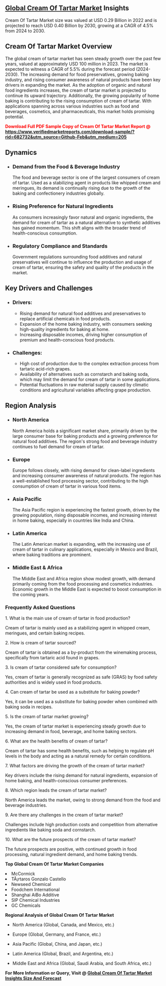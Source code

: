 <h2><a href="https://www.verifiedmarketreports.com/download-sample/?rid=682732&amp;utm_source=Github&amp;utm_medium=205" target="_blank">Global Cream Of Tartar Market</a> Insights</h2><p>Cream Of Tartar Market size was valued at USD 0.29 Billion in 2022 and is projected to reach USD 0.40 Billion by 2030, growing at a CAGR of 4.5% from 2024 to 2030.</p><p> <h2>Cream Of Tartar Market Overview</h2> <p>The global cream of tartar market has seen steady growth over the past few years, valued at approximately USD 100 million in 2023. The market is expected to witness a CAGR of 5.5% during the forecast period (2024-2030). The increasing demand for food preservatives, growing baking industry, and rising consumer awareness of natural products have been key drivers in expanding the market. As the adoption of organic and natural food ingredients increases, the cream of tartar market is projected to continue its upward trajectory. Additionally, the growing popularity of home baking is contributing to the rising consumption of cream of tartar. With applications spanning across various industries such as food and beverages, cosmetics, and pharmaceuticals, this market holds promising potential. <b><p><span class=""><span style="color: #ff0000;"><strong>Download Full PDF Sample Copy of Cream Of Tartar Market Report</strong> @ </span><a href="https://www.verifiedmarketreports.com/download-sample/?rid=682732&amp;utm_source=Github-Feb&amp;utm_medium=205" target="_blank">https://www.verifiedmarketreports.com/download-sample/?rid=682732&amp;utm_source=Github-Feb&amp;utm_medium=205</a></span></p></b></p> <h2>Dynamics</h2> <ul> <li><h3>Demand from the Food & Beverage Industry</h3> The food and beverage sector is one of the largest consumers of cream of tartar. Used as a stabilizing agent in products like whipped cream and meringues, its demand is continually rising due to the growth of the baking and confectionery industries globally.</li> <li><h3>Rising Preference for Natural Ingredients</h3> As consumers increasingly favor natural and organic ingredients, the demand for cream of tartar as a natural alternative to synthetic additives has gained momentum. This shift aligns with the broader trend of health-conscious consumption.</li> <li><h3>Regulatory Compliance and Standards</h3> Government regulations surrounding food additives and natural preservatives will continue to influence the production and usage of cream of tartar, ensuring the safety and quality of the products in the market.</li> </ul> <h2>Key Drivers and Challenges</h2> <ul> <li><h3>Drivers:</h3> <ul> <li>Rising demand for natural food additives and preservatives to replace artificial chemicals in food products.</li> <li>Expansion of the home baking industry, with consumers seeking high-quality ingredients for baking at home.</li> <li>Increasing disposable incomes, driving higher consumption of premium and health-conscious food products.</li> </ul> </li> <li><h3>Challenges:</h3> <ul> <li>High cost of production due to the complex extraction process from tartaric acid-rich grapes.</li> <li>Availability of alternatives such as cornstarch and baking soda, which may limit the demand for cream of tartar in some applications.</li> <li>Potential fluctuations in raw material supply caused by climatic conditions and agricultural variables affecting grape production.</li> </ul> </li> </ul> <h2>Region Analysis</h2> <ul> <li><h3>North America</h3> North America holds a significant market share, primarily driven by the large consumer base for baking products and a growing preference for natural food additives. The region's strong food and beverage industry continues to fuel demand for cream of tartar.</li> <li><h3>Europe</h3> Europe follows closely, with rising demand for clean-label ingredients and increasing consumer awareness of natural products. The region has a well-established food processing sector, contributing to the high consumption of cream of tartar in various food items.</li> <li><h3>Asia Pacific</h3> The Asia Pacific region is experiencing the fastest growth, driven by the growing population, rising disposable incomes, and increasing interest in home baking, especially in countries like India and China.</li> <li><h3>Latin America</h3> The Latin American market is expanding, with the increasing use of cream of tartar in culinary applications, especially in Mexico and Brazil, where baking traditions are prominent.</li> <li><h3>Middle East & Africa</h3> The Middle East and Africa region show modest growth, with demand primarily coming from the food processing and cosmetics industries. Economic growth in the Middle East is expected to boost consumption in the coming years.</li> </ul> <h3>Frequently Asked Questions</h3> <p>1. What is the main use of cream of tartar in food production?</p> <p>Cream of tartar is mainly used as a stabilizing agent in whipped cream, meringues, and certain baking recipes.</p> <p>2. How is cream of tartar sourced?</p> <p>Cream of tartar is obtained as a by-product from the winemaking process, specifically from tartaric acid found in grapes.</p> <p>3. Is cream of tartar considered safe for consumption?</p> <p>Yes, cream of tartar is generally recognized as safe (GRAS) by food safety authorities and is widely used in food products.</p> <p>4. Can cream of tartar be used as a substitute for baking powder?</p> <p>Yes, it can be used as a substitute for baking powder when combined with baking soda in recipes.</p> <p>5. Is the cream of tartar market growing?</p> <p>Yes, the cream of tartar market is experiencing steady growth due to increasing demand in food, beverage, and home baking sectors.</p> <p>6. What are the health benefits of cream of tartar?</p> <p>Cream of tartar has some health benefits, such as helping to regulate pH levels in the body and acting as a natural remedy for certain conditions.</p> <p>7. What factors are driving the growth of the cream of tartar market?</p> <p>Key drivers include the rising demand for natural ingredients, expansion of home baking, and health-conscious consumer preferences.</p> <p>8. Which region leads the cream of tartar market?</p> <p>North America leads the market, owing to strong demand from the food and beverage industries.</p> <p>9. Are there any challenges in the cream of tartar market?</p> <p>Challenges include high production costs and competition from alternative ingredients like baking soda and cornstarch.</p> <p>10. What are the future prospects of the cream of tartar market?</p> <p>The future prospects are positive, with continued growth in food processing, natural ingredient demand, and home baking trends.</p> </p><p><strong>Top Global Cream Of Tartar Market Companies</strong></p><div data-test-id=""><p><li>McCormick</li><li> TÃ¡rtaros Gonzalo Castello</li><li> Newseed Chemical</li><li> Foodchem International</li><li> Shanghai AiBo Additive</li><li> SIP Chemical Industries</li><li> GC Chemicals</li></p><div><strong>Regional Analysis of&nbsp;Global Cream Of Tartar Market</strong></div><ul><li dir="ltr"><p dir="ltr">North America&nbsp;(Global, Canada, and Mexico, etc.)</p></li><li dir="ltr"><p dir="ltr">Europe (Global, Germany, and France, etc.)</p></li><li dir="ltr"><p dir="ltr">Asia Pacific&nbsp;(Global, China, and Japan, etc.)</p></li><li dir="ltr"><p dir="ltr">Latin America&nbsp;(Global, Brazil, and Argentina, etc.)</p></li><li dir="ltr">Middle East and Africa&nbsp;(Global, Saudi Arabia, and South Africa, etc.)</li></ul><p><strong>For More Information or Query, Visit @&nbsp;</strong><strong><a href="https://www.verifiedmarketreports.com/product/cream-of-tartar-market/?utm_source=Github&amp;utm_medium=205" target="_blank">Global Cream Of Tartar Market Insights Size And Forecast</a></strong></p></div>
